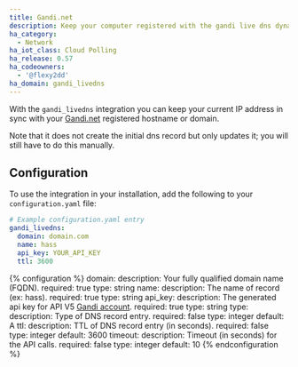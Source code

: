 ```yaml
---
title: Gandi.net
description: Keep your computer registered with the gandi live dns dynamic updater.
ha_category:
  - Network
ha_iot_class: Cloud Polling
ha_release: 0.57
ha_codeowners:
  - '@flexy2dd'
ha_domain: gandi_livedns
---
```


With the `gandi_livedns` integration you can keep your current IP address in sync with your [Gandi.net](https://www.gandi.net) registered hostname or domain.  

<div class='note'>
Note that it does not create the initial dns record but only updates it; you will still have to do this manually.
</div>

## Configuration
To use the integration in your installation, add the following to your `configuration.yaml` file:

```yaml
# Example configuration.yaml entry
gandi_livedns:
  domain: domain.com
  name: hass
  api_key: YOUR_API_KEY
  ttl: 3600
```

{% configuration %}
  domain:
    description: Your fully qualified domain name (FQDN).
    required: true
    type: string
  name:
    description: The name of record (ex: hass).
    required: true
    type: string
  api_key:
    description: The generated api key for API V5 [Gandi account](https://account.gandi.net/en).
    required: true
    type: string
  type:
    description: Type of DNS record entry.
    required: false
    type: integer
    default: A
  ttl:
    description: TTL of DNS record entry (in seconds).
    required: false
    type: integer
    default: 3600
  timeout:
    description: Timeout (in seconds) for the API calls.
    required: false
    type: integer
    default: 10
{% endconfiguration %}
